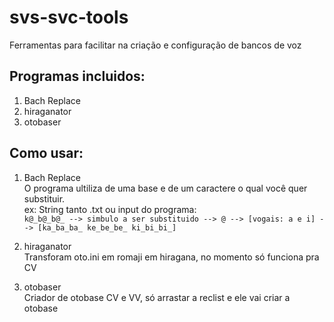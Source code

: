 # svs-svc-tools
 Ferramentas para facilitar na criação e configuração de bancos de voz
 
## Programas incluidos:
 1. Bach Replace
 2. hiraganator
 3. otobaser
## Como usar:

  1. Bach Replace <br>
    O programa ultiliza de uma base e de um caractere o qual você quer substituir. <br>
ex: String tanto .txt ou input do programa: <br>
`` k@_b@_b@_ --> simbulo a ser substituido --> @ --> [vogais: a e i] --> [ka_ba_ba_ ke_be_be_ ki_bi_bi_] `` <br>

 2. hiraganator <br>
    Transforam oto.ini em romaji em hiragana, no momento só funciona pra CV <br>

 3. otobaser <br>
    Criador de otobase CV e VV, só arrastar a reclist e ele vai criar a otobase <br>
